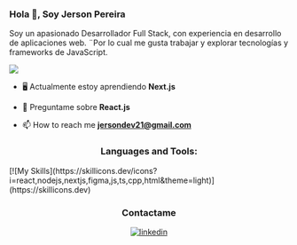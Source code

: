 <h3>Hola 👋, Soy Jerson Pereira</h3>

<p>Soy un apasionado Desarrollador Full Stack, con experiencia en desarrollo de aplicaciones web. ¨Por lo cual me gusta trabajar y explorar tecnologías y frameworks de JavaScript.</p>

![](https://komarev.com/ghpvc/?username=ibrahimmemonn)

- 🖥 Actualmente estoy aprendiendo **Next.js**

- 💬 Preguntame sobre **React.js**

- 📫 How to reach me **jersondev21@gmail.com**


<h3 align="center">Languages and Tools:</h3>
<span align="center">
[![My Skills](https://skillicons.dev/icons?i=react,nodejs,nextjs,figma,js,ts,cpp,html&theme=light)](https://skillicons.dev)
</span>

<h3 align="center">Contactame</h3>
<div align="center">
<a href="https://www.linkedin.com/in/gerson-urrea-pereira-110925259/" target="_blank">
<img src=https://img.shields.io/badge/linkedin-%231E77B5.svg?&style=for-the-badge&logo=linkedin&logoColor=white alt=linkedin style="margin-bottom: 5px;" />
</a>  
</div>

<br/>
